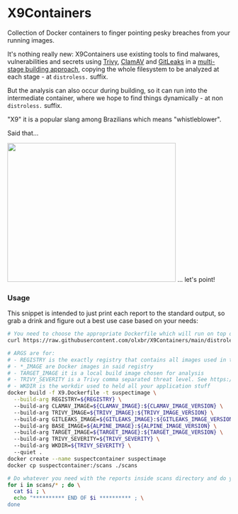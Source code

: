 # X9Containers
Collection of Docker containers to finger pointing pesky breaches from your running images.

It's nothing really new: X9Containers use existing tools to find malwares, vulnerabilities and secrets using [Trivy](https://github.com/aquasecurity/trivy), [ClamAV](https://github.com/Cisco-Talos/clamav) and [GitLeaks](https://github.com/zricethezav/gitleaks) in a [multi-stage building approach](https://docs.docker.com/develop/develop-images/multistage-build/), copying the whole filesystem to be analyzed at each stage - at `distroless.` suffix.

But the analysis can also occur during building, so it can run into the intermediate container, where we hope to find things dynamically - at non `distroless.` suffix.

"X9" it is a popular slang among Brazilians which means "whistleblower".

Said that...

<img src="./point.png" width="380" height="313"> ... let's point!

### Usage

This snippet is intended to just print each report to the standard output, so grab a drink and figure out a best use case based on your needs:

```sh
# You need to choose the appropriate Dockerfile which will run on top of the target image container
curl https://raw.githubusercontent.com/olxbr/X9Containers/main/distroless.clamav.trivy.gitleaks.X9.Dockerfile --output X9.Dockerfile

# ARGS are for:
# - REGISTRY is the exactly registry that contains all images used in this analysis
# - *_IMAGE are Docker images in said registry
# - TARGET_IMAGE it is a local build image chosen for analysis
# - TRIVY_SEVERITY is a Trivy comma separated threat level. See https://aquasecurity.github.io/trivy/v0.20.0/vulnerability/examples/filter/
# - WKDIR is the workdir used to held all your application stuff
docker build -f X9.Dockerfile -t suspectimage \
  --build-arg REGISTRY=${REGISTRY} \                                        # docker.io
  --build-arg CLAMAV_IMAGE=${CLAMAV_IMAGE}:${CLAMAV_IMAGE_VERSION} \        # clamav/clamav:latest
  --build-arg TRIVY_IMAGE=${TRIVY_IMAGE}:${TRIVY_IMAGE_VERSION} \           # aquasec/trivy:latest
  --build-arg GITLEAKS_IMAGE=${GITLEAKS_IMAGE}:${GITLEAKS_IMAGE_VERSION} \  # zricethezav/gitleaks:latest
  --build-arg BASE_IMAGE=${ALPINE_IMAGE}:${ALPINE_IMAGE_VERSION} \          # alpine:latest
  --build-arg TARGET_IMAGE=${TARGET_IMAGE}:${TARGET_IMAGE_VERSION} \        # my/super/suspect/docker/local/builded/image:latest
  --build-arg TRIVY_SEVERITY=${TRIVY_SEVERITY} \                            # CRITICAL
  --build-arg WKDIR=${TRIVY_SEVERITY} \                                     # app
  --quiet .
docker create --name suspectcontainer suspectimage
docker cp suspectcontainer:/scans ./scans

# Do whatever you need with the reports inside scans directory and do your own post execution cleanup:
for i in scans/* ; do \
  cat $i ; \
  echo "********** END OF $i ********** ; \
done
```
